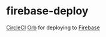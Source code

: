 # firebase-deploy

[CircleCI](https://circleci.com) [Orb](https://circleci.com/docs/2.0/orb-intro/#section=configuration) for deploying to [Firebase](https://firebase.google.com/)
